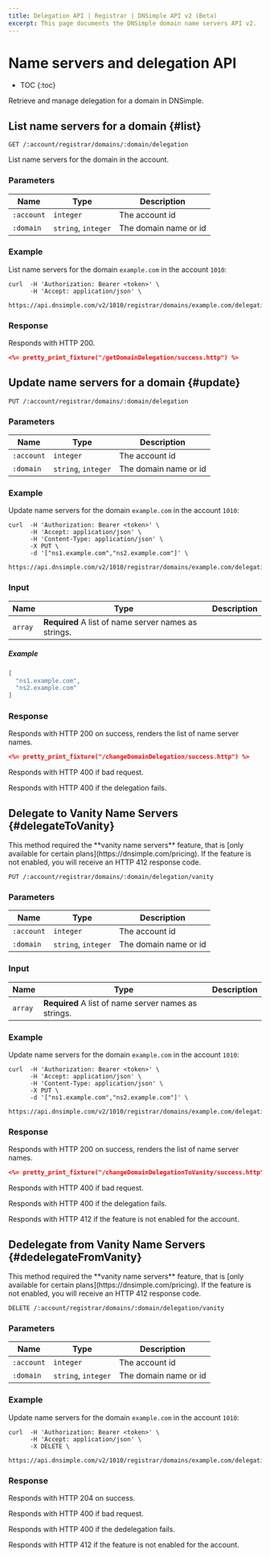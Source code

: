 ```yaml
---
title: Delegation API | Registrar | DNSimple API v2 (Beta)
excerpt: This page documents the DNSimple domain name servers API v2.
---
```


# Name servers and delegation API

* TOC
{:toc}

Retrieve and manage delegation for a domain in DNSimple.


## List name servers for a domain {#list}

    GET /:account/registrar/domains/:domain/delegation

List name servers for the domain in the account.

### Parameters

Name | Type | Description
-----|------|------------
`:account` | `integer` | The account id
`:domain` | `string`, `integer` | The domain name or id

### Example

List name servers for the domain `example.com` in the account `1010`:

    curl  -H 'Authorization: Bearer <token>' \
          -H 'Accept: application/json' \
          https://api.dnsimple.com/v2/1010/registrar/domains/example.com/delegation

### Response

Responds with HTTP 200.

~~~json
<%= pretty_print_fixture("/getDomainDelegation/success.http") %>
~~~


## Update name servers for a domain {#update}

    PUT /:account/registrar/domains/:domain/delegation

### Parameters

Name | Type | Description
-----|------|------------
`:account` | `integer` | The account id
`:domain` | `string`, `integer` | The domain name or id

### Example

Update name servers for the domain `example.com` in the account `1010`:

    curl  -H 'Authorization: Bearer <token>' \
          -H 'Accept: application/json' \
          -H 'Content-Type: application/json' \
          -X PUT \
          -d '["ns1.example.com","ns2.example.com"]' \
          https://api.dnsimple.com/v2/1010/registrar/domains/example.com/delegation

### Input

Name | Type | Description
-----|------|------------
 | `array` | **Required** A list of name server names as strings.

##### Example

~~~json
[
  "ns1.example.com",
  "ns2.example.com"
]
~~~

### Response

Responds with HTTP 200 on success, renders the list of name server names.

~~~json
<%= pretty_print_fixture("/changeDomainDelegation/success.http") %>
~~~

Responds with HTTP 400 if bad request.

Responds with HTTP 400 if the delegation fails.


## Delegate to Vanity Name Servers {#delegateToVanity}

<note>
This method required the **vanity name servers** feature, that is [only available for certain plans](https://dnsimple.com/pricing). If the feature is not enabled, you will receive an HTTP 412 response code.
</note>

    PUT /:account/registrar/domains/:domain/delegation/vanity

### Parameters

Name | Type | Description
-----|------|------------
`:account` | `integer` | The account id
`:domain` | `string`, `integer` | The domain name or id

### Input

Name | Type | Description
-----|------|------------
 | `array` | **Required** A list of name server names as strings.

### Example

Update name servers for the domain `example.com` in the account `1010`:

    curl  -H 'Authorization: Bearer <token>' \
          -H 'Accept: application/json' \
          -H 'Content-Type: application/json' \
          -X PUT \
          -d '["ns1.example.com","ns2.example.com"]' \
          https://api.dnsimple.com/v2/1010/registrar/domains/example.com/delegation/vanity

### Response

Responds with HTTP 200 on success, renders the list of name server names.

~~~json
<%= pretty_print_fixture("/changeDomainDelegationToVanity/success.http") %>
~~~

Responds with HTTP 400 if bad request.

Responds with HTTP 400 if the delegation fails.

Responds with HTTP 412 if the feature is not enabled for the account.

## Dedelegate from Vanity Name Servers {#dedelegateFromVanity}

<note>
This method required the **vanity name servers** feature, that is [only available for certain plans](https://dnsimple.com/pricing). If the feature is not enabled, you will receive an HTTP 412 response code.
</note>

    DELETE /:account/registrar/domains/:domain/delegation/vanity

### Parameters

Name | Type | Description
-----|------|------------
`:account` | `integer` | The account id
`:domain` | `string`, `integer` | The domain name or id

### Example

Update name servers for the domain `example.com` in the account `1010`:

    curl  -H 'Authorization: Bearer <token>' \
          -H 'Accept: application/json' \
          -X DELETE \
          https://api.dnsimple.com/v2/1010/registrar/domains/example.com/delegation/vanity

### Response

Responds with HTTP 204 on success.

Responds with HTTP 400 if bad request.

Responds with HTTP 400 if the dedelegation fails.

Responds with HTTP 412 if the feature is not enabled for the account.
